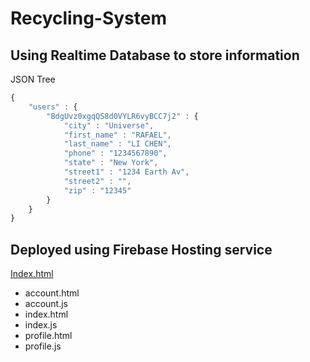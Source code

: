 # Recycling-System
## Using Realtime Database to store information
JSON Tree
```js
{
    "users" : {
        "BdgUvz0xgqQS8d0VYLR6vyBCC7j2" : {
            "city" : "Universe",
            "first_name" : "RAFAEL",
            "last_name" : "LI CHEN",
            "phone" : "1234567890",
            "state" : "New York",
            "street1" : "1234 Earth Av",
            "street2" : "",
            "zip" : "12345"
        }
    }
}
```

## Deployed using Firebase Hosting service
[Index.html](https://recycling-system.firebaseapp.com/ )

* account.html
* account.js
* index.html
* index.js
* profile.html
* profile.js